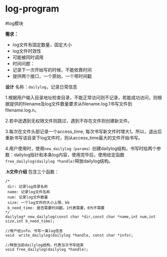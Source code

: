 # log-program

#log模块

**需求：**
- log文件有固定数量，固定大小
- log文件时效性
- 可能被同时调用
- 时间问题：
 - 记录下一次开始写的时候，不能依靠时间
 - 提供两个接口，一个原始，一个带时间戳

**设计**
名称：`dailylog`，记录日常信息

1.根据用户输入目录地址检查目录，不能正常访问则不记录，若能成功访问，则根据提供的filename及log文件数量要求从filename.log.1书写文件到filename.log.n。

2.若中途遇到无权限文件则跳过，遇到不存在文件则创建新文件。

3.每次在文件头部记录一个access_time, 每次书写新文件时增大1。所以，退出后重新书写该目录下log文件时，则从access_time最大的文件开始书写。

4.用户使用时，使用`new_dailylog（params）`创建dailylog结构，书写时给两个参数：dailylog指针和本条log内容，使用完毕后，使用给定函数`free_dailylog(dailylog *handle)`释放dailylog结构。

**.h文件介绍**
包含三个函数：
```
/*
 dir: 记录log目录名称
 name: 记录log文件名称
 num: 记录log文件数量
 size: 一个log文件的大小上限，kb
 b_need_time: 是否需要时间戳，1代表需要，0为不需要
*/
dailylog* new_dailylog(const char *dir,const char *name,int num,int size,int b_need_time);

//用户给info，书写一条log信息
void  write_dailylog(dailylog *handle, const char *info);

//释放当前dailylog结构，代表当次书写结束
void free_dailylog(dailylog *handle);
```
